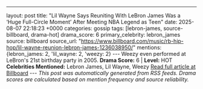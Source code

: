 ---
layout: post
title: "Lil Wayne Says Reuniting With LeBron James Was a ‘Huge Full-Circle Moment’ After Meeting NBA Legend as Teen"
date: 2025-08-07 22:18:23 +0000
categories: gossip
tags: [lebron-james, source-billboard, drama-hot]
drama_score: 6
primary_celebrity: lebron_james
source: billboard
source_url: "https://www.billboard.com/music/rb-hip-hop/lil-wayne-reunion-lebron-james-1236038950/"
mentions: {lebron_james: 2, 'lil_wayne: 2, 'weezy: 2} --- Weezy even performed at LeBron's 21st birthday party in 2005. **Drama Score:** 6 | **Level:** HOT **Celebrities Mentioned:** Lebron James, Lil Wayne, Weezy [Read full article at Billboard](https://www.billboard.com/music/rb-hip-hop/lil-wayne-reunion-lebron-james-1236038950/) --- *This post was automatically generated from RSS feeds. Drama scores are calculated based on mention frequency and source reliability.*